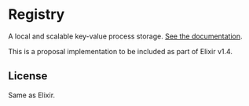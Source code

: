 # Registry

A local and scalable key-value process storage. [See the documentation](http://elixir-lang.org/docs/registry).

This is a proposal implementation to be included as part of Elixir v1.4.

## License

Same as Elixir.
